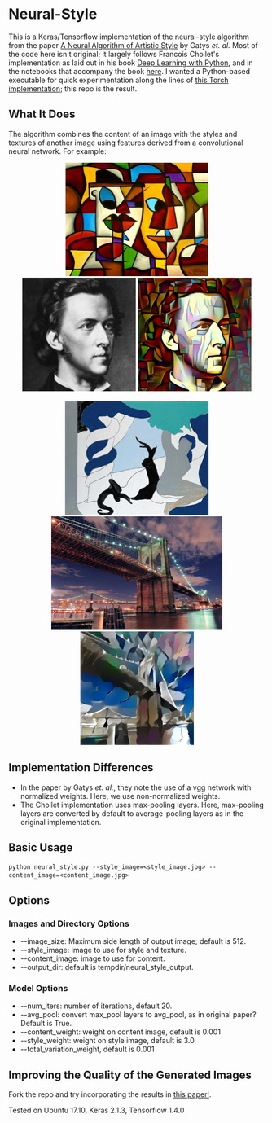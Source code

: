 # Neural-Style

This is a Keras/Tensorflow implementation of the neural-style algorithm from the paper [A Neural Algorithm of Artistic Style](http://arxiv.org/abs/1508.06576) by Gatys *et. al.* Most of the code here isn't original; it largely follows Francois Chollet's implementation as laid out in his book [Deep Learning with Python](https://www.manning.com/books/deep-learning-with-python?a_aid=keras&a_bid=76564dff), and in the notebooks that accompany the book [here](https://github.com/fchollet/deep-learning-with-python-notebooks). I wanted a Python-based executable for quick experimentation along the lines of [this Torch implementation](https://github.com/jcjohnson/neural-style); this repo is the result.

## What It Does
The algorithm combines the content of an image with the styles and textures of another image using features derived from a convolutional neural network. For example:
<div align="center">
  <img src="https://github.com/jwjohnson314/neural-style/blob/master/images/cubist_9.jpg" height="223px">
  <img src="https://github.com/jwjohnson314/neural-style/blob/master/images/chopin.jpg" height="223px">
  <img src="https://github.com/jwjohnson314/neural-style/blob/master/images/cubist_chopin.png" height="223">
</div>

<br>

<div align="center">
  <img src="https://github.com/jwjohnson314/neural-style/blob/master/images/il_peccato.jpg" height="223px">
  <img src="https://github.com/jwjohnson314/neural-style/blob/master/images/brooklyn_bridge.jpg" height="223px">
  <img src="https://github.com/jwjohnson314/neural-style/blob/master/images/il_brooklyn.png" height="223">
</div>

## Implementation Differences

* In the paper by Gatys *et. al.*, they note the use of a vgg network with normalized weights. Here, we use non-normalized weights. 
* The Chollet implementation uses max-pooling layers. Here, max-pooling layers are converted by default to average-pooling layers as in the original implementation. 

## Basic Usage

```
python neural_style.py --style_image=<style_image.jpg> --content_image=<content_image.jpg>
```

## Options

### Images and Directory Options
* --image_size: Maximum side length of output image; default is 512.
* --style_image: image to use for style and texture.
* --content_image: image to use for content.
* --output_dir: default is tempdir/neural_style_output. 

### Model Options
* --num_iters: number of iterations, default 20.
* --avg_pool: convert max_pool layers to avg_pool, as in original paper? Default is True.
* --content_weight: weight on content image, default is 0.001
* --style_weight: weight on style image, default is 3.0
* --total_variation_weight, default is 0.001

## Improving the Quality of the Generated Images
Fork the repo and try incorporating the results in [this paper!](https://arxiv.org/abs/1611.07865).

Tested on Ubuntu 17.10, Keras 2.1.3, Tensorflow 1.4.0
